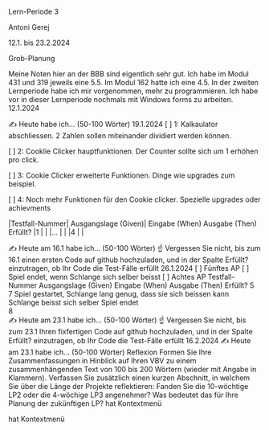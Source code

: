 Lern-Periode 3

Antoni Gerej

12.1. bis 23.2.2024

Grob-Planung


Meine Noten hier an der BBB sind eigentlich sehr gut. Ich habe im Modul 431 und 319 jeweils eine 5.5. Im Modul 162 hatte ich eine 4.5. In der zweiten Lernperiode habe ich mir vorgenommen, mehr zu programmieren. Ich habe vor in dieser Lernperiode nochmals mit Windows forms zu arbeiten.
12.1.2024


✍️ Heute habe ich... (50-100 Wörter)
19.1.2024
[ ] 1: Kalkaulator abschliessen. 2 Zahlen sollen miteinander dividiert werden können.

[ ] 2: Cooklie Clicker hauptfunktionen. Der Counter sollte sich um 1 erhöhen pro click.

[ ] 3: Cookie Clicker erweiterte Funktionen. Dinge wie upgrades zum beispiel.

[ ] 4: Noch mehr Funktionen für den Cookie clicker. Spezielle upgrades oder achievments 

|Testfall-Nummer|	Ausgangslage (Given)|	Eingabe (When)	Ausgabe (Then)	Erfüllt?
|1	 	 	 	      |                     |
|...	 	 	 	    |                     |
|4	 	 	 	      |                     |



✍️ Heute am 16.1 habe ich... (50-100 Wörter)
☝️ Vergessen Sie nicht, bis zum 16.1 einen ersten Code auf github hochzuladen, und in der Spalte Erfüllt? einzutragen, ob Ihr Code die Test-Fälle erfüllt
26.1.2024
[ ] Fünftes AP
[ ] Spiel endet, wenn Schlange sich selber beisst
[ ] Achtes AP
Testfall-Nummer	Ausgangslage (Given)	Eingabe (When)	Ausgabe (Then)	Erfüllt?
5	 	 	 	 
7	Spiel gestartet, Schlange lang genug, dass sie sich beissen kann	Schlange beisst sich selber	Spiel endet	 
8	 	 	 	 
✍️ Heute am 23.1 habe ich... (50-100 Wörter)
☝️ Vergessen Sie nicht, bis zum 23.1 Ihren fixfertigen Code auf github hochzuladen, und in der Spalte Erfüllt? einzutragen, ob Ihr Code die Test-Fälle erfüllt
16.2.2024
✍️ Heute am 23.1 habe ich... (50-100 Wörter)
Reflexion
Formen Sie Ihre Zusammenfassungen in Hinblick auf Ihren VBV zu einem zusammenhängenden Text von 100 bis 200 Wörtern (wieder mit Angabe in Klammern).
Verfassen Sie zusätzlich einen kurzen Abschnitt, in welchem Sie über die Länge der Projekte reflektieren: Fanden Sie die 10-wöchtige LP2 oder die 4-wöchige LP3 angenehmer? Was bedeutet das für Ihre Planung der zukünftigen LP?
hat Kontextmenü


hat Kontextmenü
